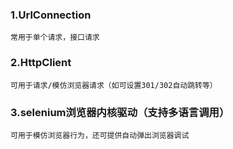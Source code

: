 
### 1.UrlConnection
```
常用于单个请求，接口请求
```

### 2.HttpClient
```
可用于请求/模仿浏览器请求（如可设置301/302自动跳转等）
```

### 3.selenium浏览器内核驱动（支持多语言调用）
```
可用于模仿浏览器行为，还可提供自动弹出浏览器调试
```
